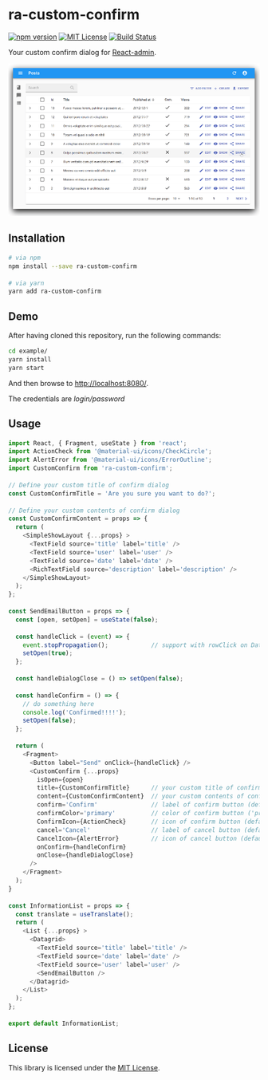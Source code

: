 # ra-custom-confirm

[![npm version](https://img.shields.io/npm/v/ra-custom-confirm.svg)](https://www.npmjs.com/package/ra-custom-confirm)
[![MIT License](http://img.shields.io/badge/license-MIT-blue.svg?style=flat)](./LICENSE)
[![Build Status](https://travis-ci.org/itTkm/ra-custom-confirm.svg?branch=master)](https://travis-ci.org/itTkm/ra-custom-confirm)

Your custom confirm dialog for [React-admin](https://marmelab.com/react-admin/).

![Demo](img/ra-custom-confirm.gif?raw=true "Demo")

## Installation

```bash
# via npm
npm install --save ra-custom-confirm

# via yarn
yarn add ra-custom-confirm
```

## Demo

After having cloned this repository, run the following commands:

```bash
cd example/
yarn install
yarn start
```

And then browse to [http://localhost:8080/](http://localhost:8080/).

The credentials are *login/password*

## Usage

```js
import React, { Fragment, useState } from 'react';
import ActionCheck from '@material-ui/icons/CheckCircle';
import AlertError from '@material-ui/icons/ErrorOutline';
import CustomConfirm from 'ra-custom-confirm';

// Define your custom title of confirm dialog
const CustomConfirmTitle = 'Are you sure you want to do?';

// Define your custom contents of confirm dialog
const CustomConfirmContent = props => {
  return (
    <SimpleShowLayout {...props} >
      <TextField source='title' label='title' />
      <TextField source='user' label='user' />
      <TextField source='date' label='date' />
      <RichTextField source='description' label='description' />
    </SimpleShowLayout>
  );
};

const SendEmailButton = props => {
  const [open, setOpen] = useState(false);

  const handleClick = (event) => {
    event.stopPropagation();            // support with rowClick on Datagrid
    setOpen(true);
  };

  const handleDialogClose = () => setOpen(false);

  const handleConfirm = () => {
    // do something here
    console.log('Confirmed!!!!');
    setOpen(false);
  };

  return (
    <Fragment>
      <Button label="Send" onClick={handleClick} />
      <CustomConfirm {...props}
        isOpen={open}
        title={CustomConfirmTitle}      // your custom title of confirm dialog
        content={CustomConfirmContent}  // your custom contents of confirm dialog
        confirm='Confirm'               // label of confirm button (default: 'Confirm')
        confirmColor='primary'          // color of confirm button ('primary' or 'warning', default: 'primary')
        ConfirmIcon={ActionCheck}       // icon of confirm button (default: 'ActionCheck')
        cancel='Cancel'                 // label of cancel button (default: 'Cancel')
        CancelIcon={AlertError}         // icon of cancel button (default: 'AlertError')
        onConfirm={handleConfirm}
        onClose={handleDialogClose}
      />
    </Fragment>
  );
}

const InformationList = props => {
  const translate = useTranslate();
  return (
    <List {...props} >
      <Datagrid>
        <TextField source='title' label='title' />
        <TextField source='date' label='date' />
        <TextField source='user' label='user' />
        <SendEmailButton />
      </Datagrid>
    </List>
  );
};

export default InformationList;
```

## License

This library is licensed under the [MIT License](./LICENSE).
